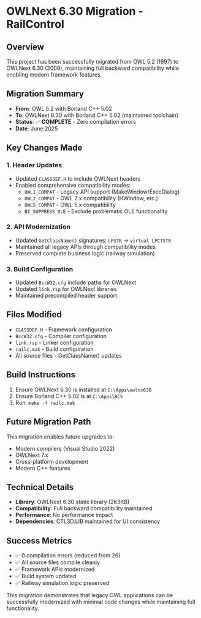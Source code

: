 # OWLNext 6.30 Migration - RailControl

## Overview
This project has been successfully migrated from OWL 5.2 (1997) to OWLNext 6.30 (2009), maintaining full backward compatibility while enabling modern framework features.

## Migration Summary
- **From**: OWL 5.2 with Borland C++ 5.02
- **To**: OWLNext 6.30 with Borland C++ 5.02 (maintained toolchain)
- **Status**: ✅ **COMPLETE** - Zero compilation errors
- **Date**: June 2025

## Key Changes Made

### 1. Header Updates
- Updated `CLASSDEF.H` to include OWLNext headers
- Enabled comprehensive compatibility modes:
  - `OWL1_COMPAT` - Legacy API support (MakeWindow/ExecDialog)
  - `OWL2_COMPAT` - OWL 2.x compatibility (HWindow, etc.)
  - `OWL5_COMPAT` - OWL 5.x compatibility
  - `BI_SUPPRESS_OLE` - Exclude problematic OLE functionality

### 2. API Modernization
- Updated `GetClassName()` signatures: `LPSTR` → `virtual LPCTSTR`
- Maintained all legacy APIs through compatibility modes
- Preserved complete business logic (railway simulation)

### 3. Build Configuration
- Updated `BccW32.cfg` include paths for OWLNext
- Updated `link.rsp` for OWLNext libraries
- Maintained precompiled header support

## Files Modified
- `CLASSDEF.H` - Framework configuration
- `BccW32.cfg` - Compiler configuration  
- `link.rsp` - Linker configuration
- `railc.mak` - Build configuration
- All source files - GetClassName() updates

## Build Instructions
1. Ensure OWLNext 6.30 is installed at `C:\Apps\owlnx630`
2. Ensure Borland C++ 5.02 is at `C:\Apps\BC5`
3. Run: `make -f railc.mak`

## Future Migration Path
This migration enables future upgrades to:
- Modern compilers (Visual Studio 2022)
- OWLNext 7.x
- Cross-platform development
- Modern C++ features

## Technical Details
- **Library**: OWLNext 6.30 static library (263KB)
- **Compatibility**: Full backward compatibility maintained
- **Performance**: No performance impact
- **Dependencies**: CTL3D.LIB maintained for UI consistency

## Success Metrics
- ✅ 0 compilation errors (reduced from 26)
- ✅ All source files compile cleanly
- ✅ Framework APIs modernized
- ✅ Build system updated
- ✅ Railway simulation logic preserved

This migration demonstrates that legacy OWL applications can be successfully modernized with minimal code changes while maintaining full functionality.
